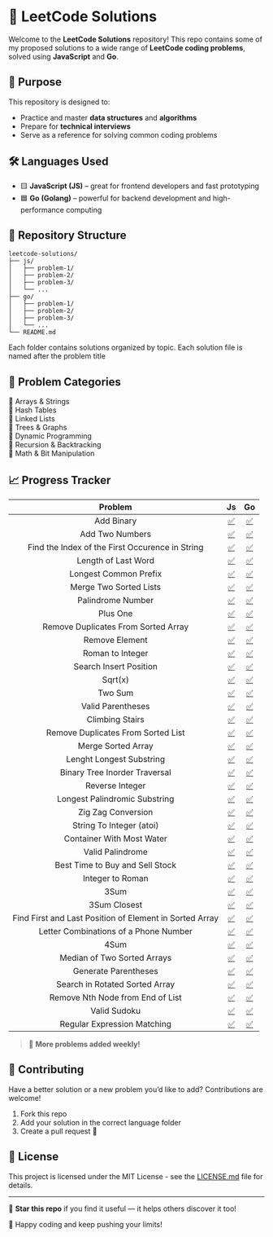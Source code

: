 # 🧠 LeetCode Solutions

Welcome to the **LeetCode Solutions** repository! This repo contains some of my proposed solutions to a wide range of **LeetCode coding problems**, solved using **JavaScript** and **Go**.

## 🚀 Purpose

This repository is designed to:
- Practice and master **data structures** and **algorithms**
- Prepare for **technical interviews**
- Serve as a reference for solving common coding problems

## 🛠️ Languages Used

- 🟨 **JavaScript (JS)** – great for frontend developers and fast prototyping
- 🟦 **Go (Golang)** – powerful for backend development and high-performance computing

## 📂 Repository Structure

```
leetcode-solutions/
├── js/
│   ├── problem-1/
│   ├── problem-2/
│   ├── problem-3/
│   └── ...
├── go/
│   ├── problem-1/
│   ├── problem-2/
│   ├── problem-3/
│   └── ...
└── README.md
```

Each folder contains solutions organized by topic. Each solution file is named after the problem title 
<!-- and includes:
- ✅ Problem description
- ✅ Time and space complexity
- ✅ Clear and concise code
- ✅ Comments explaining the logic -->

## 🧩 Problem Categories

🔹 Arrays & Strings  
🔹 Hash Tables  
🔹 Linked Lists  
🔹 Trees & Graphs  
🔹 Dynamic Programming  
🔹 Recursion & Backtracking  
🔹 Math & Bit Manipulation  

## 📈 Progress Tracker


|                        **Problem**                        |                                       **Js**                                       |                                       **Go**                                       |
|:---------------------------------------------------------:|:----------------------------------------------------------------------------------:|:----------------------------------------------------------------------------------:|
|                         Add Binary                        |                          [✅](js/add-binary/add-binary.js)                          |                          [✅](go/add-binary/add-binary.go)                          |
|                      Add Two Numbers                      |                     [✅](js/add-two-numbers/add-two-numbers.js)                     |                     [✅](go/add-two-numbers/add-two-numbers.go)                     |
|     Find the Index of the First   Occurence in String     |   [✅](js/find-index-first-string-ocurrence/find-index-first-string-ocurrence.js)   |   [✅](go/find-index-first-string-ocurrence/find-index-first-string-ocurrence.go)   |
|                    Length of Last Word                    |                    [✅](js/length-last-word/length-last-word.js)                    |                    [✅](go/length-last-word/length-last-word.go)                    |
|                   Longest Common Prefix                   |               [✅](js/longest-common-prefix/longest-common-prefix.js)               |               [✅](go/longest-common-prefix/longest-common-prefix.go)               |
|                   Merge Two Sorted Lists                  |              [✅](js/merge-two-sorted-lists/merge-two-sorted-lists.js)              |              [✅](go/merge-two-sorted-lists/merge-two-sorted-lists.go)              |
|                     Palindrome Number                     |                   [✅](js/palindrome-number/palindrome-number.js)                   |                   [✅](go/palindrome-number/palindrome-number.go)                   |
|                          Plus One                         |                            [✅](js/plus-one/plus-one.js)                            |                            [✅](go/plus-one/plus-one.go)                            |
|           Remove Duplicates From Sorted   Array           | [✅](js/remove-duplicates-from-sorted-array/remove-duplicates-from-sorted-array.js) | [✅](go/remove-duplicates-from-sorted-array/remove-duplicates-from-sorted-array.go) |
|                       Remove Element                      |                      [✅](js/remove-element/remove-element.js)                      |                      [✅](go/remove-element/remove-element.go)                      |
|                      Roman to Integer                     |                    [✅](js/roman-to-integer/roman-to-integer.js)                    |                    [✅](go/roman-to-integer/roman-to-integer.go)                    |
|                   Search Insert Position                  |              [✅](js/search-insert-position/search-insert-position.js)              |              [✅](go/search-insert-position/search-insert-position.go)              |
|                          Sqrt(x)                          |                              [✅](js/sqrt-x/sqrt-x.js)                              |                              [✅](go/sqrt-x/sqrt-x.go)                              |
|                         Two Sum                           |                             [✅](js/two-sum/two-sum.js)                             |                             [✅](go/two-sum/two-sum.go)                             |
|                     Valid Parentheses                     |                   [✅](js/valid-parentheses/valid-parentheses.js)                   |                   [✅](go/valid-parentheses/valid-parentheses.go)                   |
|                      Climbing Stairs                      |                     [✅](js/climbing-stairs/climbing-stairs.js)                     |                     [✅](go/climbing-stairs/climbing-stairs.go)                     |
|            Remove Duplicates From Sorted   List           |       [✅](js/remove-duplicates-sorted-list/remove-duplicates-sorted-list.js)       |       [✅](go/remove-duplicates-sorted-list/remove-duplicates-sorted-list.go)       |
|                     Merge Sorted Array                    |                  [✅](js/merge-sorted-array/merge-sorted-array.js)                  |                  [✅](go/merge-sorted-array/merge-sorted-array.go)                  |
|                  Lenght Longest Substring                 |            [✅](js/length-longest-substring/length-longest-substring.js)            |            [✅](go/length-longest-substring/length-longest-substring.go)            |
|               Binary Tree Inorder Traversal               |       [✅](js/binary-tree-inorder-traversal/binary-tree-inorder-traversal.js)       |       [✅](go/binary-tree-inorder-traversal/binary-tree-inorder-traversal.go)       |
|                      Reverse Integer                      |                     [✅](js/reverse-integer/reverse-integer.js)                     |                     [✅](go/reverse-integer/reverse-integer.go)                     |
|               Longest Palindromic Substring               |       [✅](js/longest-palindromic-substring/longest-palindromic-substring.js)       |       [✅](go/longest-palindromic-substring/longest-palindromic-substring.go)       |
|                    Zig Zag Conversion                     |                   [✅](js/zigzag-conversion/zigzag-conversion.js)                   |                   [✅](go/zigzag-conversion/zigzag-conversion.go)                   |
|                  String To Integer (atoi)                 |                       [✅](js/string-to-int/string-to-int.js)                       |                       [✅](go/string-to-int/string-to-int.go)                       |
|                 Container With Most Water                 |                [✅](js/container-most-water/container-most-water.js)                |                [✅](go/container-most-water/container-most-water.go)                |
|                      Valid Palindrome                     |                    [✅](js/valid-palindrome/valid-palindrome.js)                    |                    [✅](go/valid-palindrome/valid-palindrome.go)                    |
|             Best Time to Buy and Sell   Stock             |                  [✅](js/best-time-buy-sell/best-time-buy-sell.js)                  |                  [✅](go/best-time-buy-sell/best-time-buy-sell.go)                  |
|                      Integer to Roman                     |                    [✅](js/integer-to-roman/integer-to-roman.js)                    |                    [✅](go/integer-to-roman/integer-to-roman.go)                    |
|                            3Sum                           |                               [✅](js/3-sum/3-sum.js)                               |                               [✅](go/3-sum/3-sum.go)                               |
|                        3Sum Closest                       |                       [✅](js/3-sum-closest/3-sum-closest.js)                       |                       [✅](go/3-sum-closest/3-sum-closest.go)                       |
| Find First and Last Position   of Element in Sorted Array |             [✅](js/first-last-sorted-array/first-last-sorted-array.js)             |             [✅](go/first-last-sorted-array/first-last-sorted-array.go)             |
|          Letter Combinations of a   Phone Number          |           [✅](js/combinations-phone-number/combinations-phone-number.js)           |           [✅](go/combinations-phone-number/combinations-phone-number.go)           |
|                          4Sum                             |                               [✅](js/4-sum/4-sum.js)                               |                               [✅](go/4-sum/4-sum.go)                               |
|               Median of Two Sorted   Arrays               |            [✅](js/median-two-sorted-arrays/median-two-sorted-arrays.js)            |            [✅](go/median-two-sorted-arrays/median-two-sorted-arrays.go)            |
|                   Generate Parentheses                    |                [✅](js/generate-parentheses/generate-parentheses.js)                |                [✅](go/generate-parentheses/generate-parentheses.go)                |
|             Search in Rotated Sorted   Array              |         [✅](js/search-rotated-sorted-array/search-rotated-sorted-array.js)         |         [✅](go/search-rotated-sorted-array/search-rotated-sorted-array.go)         |
|             Remove Nth Node from End of   List            |            [✅](js/remove-nth-node-end-list/remove-nth-node-end-list.js)            |            [✅](go/remove-nth-node-end-list/remove-nth-node-end-list.go)            |
|             Valid Sudoku                                  |            [✅](js/valid-sudoku/valid-sudoku.js)                                    |           [✅](go/valid-sudoku/valid-sudoku.go)                                     |
|             Regular Expression Matching                   |            [✅](js/reg-exp-matching/reg-exp-matching.js)                            |           [✅](go/reg-exp-matching/reg-exp-matching.go)                             |

> 🧠 **More problems added weekly!**

## 🤝 Contributing

Have a better solution or a new problem you’d like to add? Contributions are welcome!

1. Fork this repo
2. Add your solution in the correct language folder
3. Create a pull request 🚀

## 📄 License

This project is licensed under the MIT License - see the [LICENSE.md](LICENSE.md) file for details.

---

🌟 **Star this repo** if you find it useful — it helps others discover it too!

💬 Happy coding and keep pushing your limits!